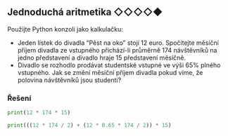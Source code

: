## Jednoduchá aritmetika ◇◇◇◇◆

Použijte Python konzoli jako kalkulačku:

- Jeden lístek do divadla “Pěst na oko” stojí 12 euro. Spočítejte měsíční příjem divadla ze vstupného přichází-li
  průměrně 174 návštěvníků na jedno představení a divadlo hraje 15 představení měsíčně.
- Divadlo se rozhodlo prodávat studentské vstupné ve výši 65% plného vstupného. Jak se změní měsíční příjem divadla
  pokud víme, že polovina návštěvníků jsou studenti?

### Řešení

```python
print(12 * 174 * 15)
```

```python
print(((12 * 174 / 2) + (12 * 0.65 * 174 / 2)) * 15)
```